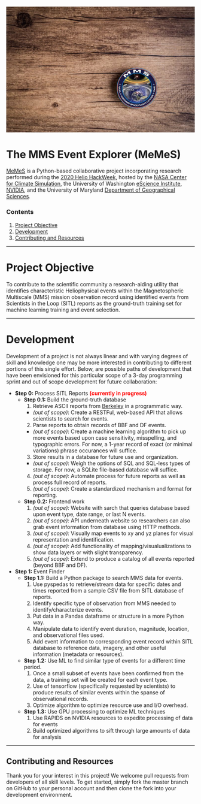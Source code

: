 ![memes_logo](docs/docs/img/logo.jpg)

# The MMS Event Explorer (MeMeS)

[MeMeS](https://heliohackweek.github.io/mms_data_hunt/) is a Python-based collaborative project incorporating research performed during the [2020 Helio HackWeek](https://heliohackweek.github.io/), hosted by the [NASA Center for Climate Simulation](https://www.nccs.nasa.gov/), the University of Washington [eScience Institute](https://geog.umd.edu/), [NVIDIA](https://www.nvidia.com/), and the University of Maryland [Department of Geographical Sciences](https://geog.umd.edu/).

### Contents

1. [Project Objective](#project-objective)
2. [Development](#development)
3. [Contributing and Resources](#contributing-and-resources)

<!--
2. Information/Contact/Resources
3. Use
4. Development
    - Step 0:
    - Step 1:
4. Contributing
-->

---

# Project Objective

To contribute to the scientific community a research-aiding utility that identifies characteristic Heliophysical events within the Magnetospheric Multiscale (MMS) mission observation record using identified events from Scientists in the Loop (SITL) reports as the ground-truth training set for machine learning training and event selection.

---

# Development

Development of a project is not always linear and with varying degrees of skill and knowledge one may be more interested in contributing to different portions of this single effort. Below, are possible paths of development that have been envisioned for this particular scope of a 3-day programming sprint and out of scope development for future collaboration:

- __Step 0:__ Process SITL Reports __<span style="color:red">(currently in progress)</style>__
  - __Step 0.1:__ Build the ground-truth database
    1. Retrieve ASCII reports from [Berkeley](https://www.ssl.berkeley.edu/~moka/eva/sitl_report.html) in a programmatic way.
      - _(out of scope)_: Create a RESTFul, web-based API that allows scientists to search for events.
    2. Parse reports to obtain records of BBF and DF events.
      - _(out of scope)_: Create a machine learning algorithm to pick up more events based upon case sensitivity, misspelling, and typographic errors. For now, a 1-year record of exact (or minimal variations) phrase occurances will suffice.
    3. Store results in a database for future use and organization.
      - _(out of scope)_: Weigh the options of SQL and SQL-less types of storage. For now, a SQLite file-based database will suffice.
    4. _(out of scope)_: Automate process for future reports as well as process full record of reports.
    5. _(out of scope)_: Create a standardized mechanism and format for reporting.
  - __Step 0.2:__ Frontend work
    1. _(out of scope):_ Website with sarch that queries database based upon event type, date range, or last N events.
    2. _(out of scope):_ API underneath website so researchers can also grab event information from database using HTTP methods.
    3. _(out of scope):_ Visually map events to xy and yz planes for visual representation and identification.
    4. _(out of scope):_ Add functionality of mapping/visualualizations to show data layers or with slight transparency.
    5. _(out of scope):_ Extend to produce a catalog of all events reported (beyond BBF and DF).
- __Step 1:__ Event Finder
  - __Step 1.1:__ Build a Python package to search MMS data for events.
    1. Use pyspedas to retrieve/stream data for specific dates and times reported from a sample CSV file from SITL database of reports.
    2. Identify specific type of observation from MMS needed to identify/characterize events.
    3. Put data in a Pandas dataframe or structure in a more Python way.
    4. Manipulate data to identify event duration, magnitude, location, and observational files used.
    5. Add event information to corresponding event record within SITL database to reference data, imagery, and other useful information (metadata or resources).
  - __Step 1.2:__ Use ML to find similar type of events for a different time period.
    1. Once a small subset of events have been confirmed from the data, a training set will be created for each event type.
    2. Use of tensorflow (specifically requested by scientists) to produce results of similar events within the spanse of observational records.
    3. Optimize algorithm to optimize resource use and I/O overhead.
  - __Step 1.3:__ Use GPU processing to optimize ML techniques
    1. Use RAPIDS on NVIDIA resources to expedite processing of data for events
    2. Build optimized algorithms to sift through large amounts of data for analysis

---

## Contributing and Resources

Thank you for your interest in this project! We welcome pull requests from developers of all skill levels. To get started, simply fork the master branch on GitHub to your personal account and then clone the fork into your development environment.

<!--
https://github.com/AstroHackWeek/pr_review_tutorial
https://github.com/AstroHackWeek/AstroHackWeek2019/wiki/Cloud-Resources-for-Deep-Learning-(GPUs)
https://github.com/AstroHackWeek/AstroHackWeek2019/wiki/Advice-for-Teachers
https://github.com/AstroHackWeek/AstroHackWeek2019/wiki
https://github.com/AstroHackWeek/AstroHackWeek2019/tree/master/day2_software
https://github.com/AstroHackWeek/AstroHackWeek2019/wiki/The-Hacker's-Guide-to-Hacking
https://github.com/AstroHackWeek/AstroHackWeek2019/wiki/Software-Stack
https://github.com/AstroHackWeek/AstroHackWeek2019/wiki/Hacking-Central
https://github.com/AstroHackWeek/AstroHackWeek2019/wiki/Hack-Template
https://github.com/AstroHackWeek/AstroHackWeek2019/wiki/Detailed-Schedule
https://github.com/AstroHackWeek/AstroHackWeek2019/wiki/Breakouts
https://github.com/AstroHackWeek/AstroHackWeek2019/wiki/Advice-for-Teachers
https://github.com/AstroHackWeek/AstroHackWeek2019
https://github.com/AstroHackWeek
-->
